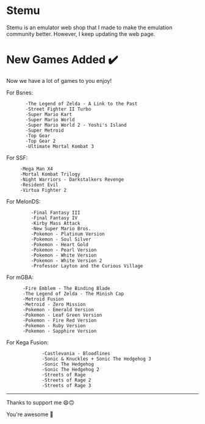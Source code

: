# Stemu 
Stemu is an emulator web shop that I made to make the emulation community better. However, I keep updating the web page.

# New Games Added ✔️

Now we have a lot of games to you enjoy!

For Bsnes: 

           -The Legend of Zelda - A Link to the Past
           -Street Fighter II Turbo
           -Super Mario Kart
           -Super Mario World
           -Super Mario World 2 - Yoshi's Island
           -Super Metroid
           -Top Gear
           -Top Gear 2
           -Ultimate Mortal Kombat 3
           

For SSF: 

         -Mega Man X4 
         -Mortal Kombat Trilogy
         -Night Warriors - Darkstalkers Revenge
         -Resident Evil
         -Virtua Fighter 2
         
         
For MelonDS: 

             -Final Fantasy III
             -Final Fantasy IV
             -Kirby Mass Attack
             -New Super Mario Bros.
             -Pokemon - Platinum Version
             -Pokemon - Soul Silver
             -Pokemon - Heart Gold
             -Pokemon - Pearl Version
             -Pokemon - White Version
             -Pokemon - White Version 2
             -Professor Layton and the Curious Village
             
             
For mGBA: 

          -Fire Emblem - The Binding Blade
          -The Legend of Zelda - The Minish Cap
          -Metroid Fusion
          -Metroid - Zero Mission
          -Pokemon - Emerald Version
          -Pokemon - Leaf Green Version
          -Pokemon - Fire Red Version
          -Pokemon - Ruby Version
          -Pokemon - Sapphire Version
          
          
For Kega Fusion: 

                 -Castlevania - Bloodlines
                 -Sonic & Knuckles + Sonic The Hedgehog 3
                 -Sonic The Hedgehog
                 -Sonic The Hedgehog 2
                 -Streets of Rage 
                 -Streets of Rage 2 
                 -Streets of Rage 3
                 
---------------------------------------------------------------------------------------------------------------------------





Thanks to support me 😄🙃

You're awesome 🤩
